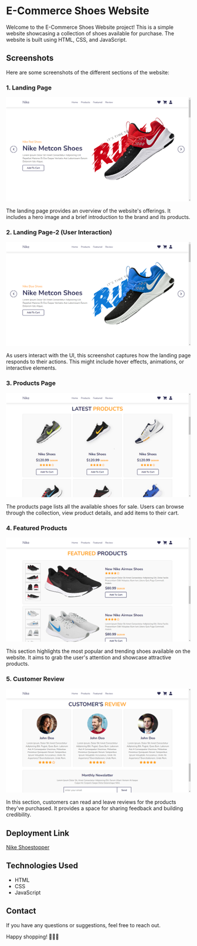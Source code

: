 # E-Commerce Shoes Website

Welcome to the E-Commerce Shoes Website project! This is a simple website showcasing a collection of shoes available for purchase. The website is built using HTML, CSS, and JavaScript.

## Screenshots

Here are some screenshots of the different sections of the website:

### 1. Landing Page
![Landing Page-1](https://github.com/Suvansh-DevHub/ShoeStopper/blob/c157de47b85a5a6f9300b48d5f6a21d3a6960d63/images2/1.png)


The landing page provides an overview of the website's offerings. It includes a hero image and a brief introduction to the brand and its products.

### 2. Landing Page-2 (User Interaction)
![Landing Page Hover](https://github.com/Suvansh-DevHub/ShoeStopper/blob/19bbd9194a6a4b9f5952687f7ca5e6cce0943b08/images2/2.png)


As users interact with the UI, this screenshot captures how the landing page responds to their actions. This might include hover effects, animations, or interactive elements.

### 3. Products Page
![Products Page](https://github.com/Suvansh-DevHub/ShoeStopper/blob/19bbd9194a6a4b9f5952687f7ca5e6cce0943b08/images2/3.png)


The products page lists all the available shoes for sale. Users can browse through the collection, view product details, and add items to their cart.

### 4. Featured Products
![Featured Products](https://github.com/Suvansh-DevHub/ShoeStopper/blob/19bbd9194a6a4b9f5952687f7ca5e6cce0943b08/images2/4.png)


This section highlights the most popular and trending shoes available on the website. It aims to grab the user's attention and showcase attractive products.

### 5. Customer Review
![Customer Reviews](https://github.com/Suvansh-DevHub/ShoeStopper/blob/19bbd9194a6a4b9f5952687f7ca5e6cce0943b08/images2/5.png)


In this section, customers can read and leave reviews for the products they've purchased. It provides a space for sharing feedback and building credibility.


## Deployment Link
[Nike Shoestopper](https://nikeshoestopeer.netlify.app/)

## Technologies Used

- HTML
- CSS
- JavaScript

## Contact

If you have any questions or suggestions, feel free to reach out.

Happy shopping! 👠👟👞
